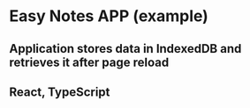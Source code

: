 # Easy Notes APP (example)
## Application stores data in IndexedDB and retrieves it after page reload 
## React, TypeScript
